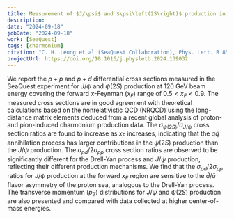 ```yaml
---
title: Measurement of $J/\psi$ and $\psi\left(2S\right)$ production in $p+p$ and $p+d$ interactions at 120 GeV 
description: 
date: "2024-09-18"
jobDate: "2024-09-18"
work: [SeaQuest]
tags: [charmonium]
citation: "C. H. Leung et al (SeaQuest Collaboration), Phys. Lett. B 858 (2024) 139032, arXiv:2406.11459 [hep-ex] (2024)"
projectUrl: https://doi.org/10.1016/j.physletb.2024.139032
---
```

We report the $p+p$ and $p+d$ differential cross sections measured in the SeaQuest experiment for $J/\psi$ and $\psi\left(2S\right)$ production at 120 GeV beam energy covering the forward $x$-Feynman ($x_F$) range of $0.5 < x_F <0.9$. The measured cross sections are in good agreement with theoretical calculations based on the nonrelativistic QCD (NRQCD) using the long-distance matrix elements deduced from a recent global analysis of proton- and pion-induced charmonium production data. The $\sigma_{\psi\left(2S\right)} / \sigma_{J/\psi}$ cross section ratios are found to increase as $x_F$ increases, indicating that the $q \bar{q}$ annihilation process has larger contributions in the $\psi\left(2S\right)$ production than the $J/\psi$ production. The $\sigma_{pd}/2\sigma_{pp}$ cross section ratios are observed to be significantly different for the Drell-Yan process and $J/\psi$ production, reflecting their different production mechanisms. We find that the $\sigma_{pd}/2\sigma_{pp}$ ratios for $J/\psi$ production at the forward $x_F$ region are sensitive to the $\bar{d}/ \bar{u}$ flavor asymmetry of the proton sea, analogous to the Drell-Yan process. The transverse momentum ($p_T$) distributions for $J/\psi$ and $\psi\left(2S\right)$ production are also presented and compared with data collected at higher center-of-mass energies.

